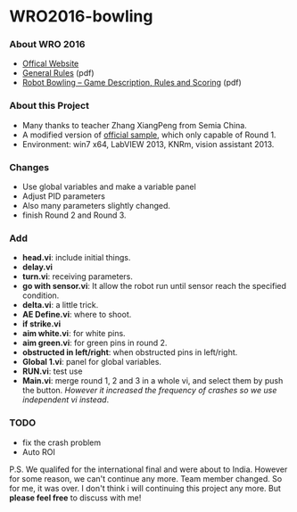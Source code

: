 # WRO2016-bowling

### About WRO 2016
- [Offical Website](http://wro2015.org/)
- [General Rules](http://www.wro2016india.org/wp-content/uploads/2016/01/EGeneral_Rules_WRO_2016.pdf) (pdf)
- [Robot Bowling – Game Description, Rules and Scoring](http://www.wro2016india.org/wp-content/uploads/2016/01/Advacned_Robotics_Challenge_Robot_Bowling.pdf) (pdf)

### About this Project
- Many thanks to teacher Zhang XiangPeng from Semia China. 
- A modified version of [official sample](http://www.knrrobotics.com/index.php?id_cms=9&amp;controller=cms&amp;id_lang=1), which only capable of Round 1.
- Environment: win7 x64, LabVIEW 2013, KNRm, vision assistant 2013.

### Changes
- Use global variables and make a variable panel
- Adjust PID parameters
- Also many parameters slightly changed.
- finish Round 2 and Round 3.

### Add
- **head.vi**: include initial things.
- **delay.vi**
- **turn.vi**: receiving parameters.
- **go with sensor.vi**: It allow the robot run until sensor reach the specified condition.
- **delta.vi**: a little trick.
- **AE Define.vi**: where to shoot.  
- **if strike.vi**
- **aim white.vi**: for white pins.
- **aim green.vi**: for green pins in round 2.
- **obstructed in left/right**: when obstructed pins in left/right.  
- **Global 1.vi**: panel for global variables.
- **RUN.vi**: test use
- **Main.vi**: merge round 1, 2 and 3 in a whole vi, and select them by push the button. *However it increased the frequency of crashes so we use independent vi instead*.

### TODO
- fix the crash problem
- Auto ROI


 P.S. We qualifed for the international final and were about to India. However for some reason, we can't continue any more. Team member changed. So for me, it was over. 
I don't think i will continuing this project any more. But **please feel free** to discuss with me!
